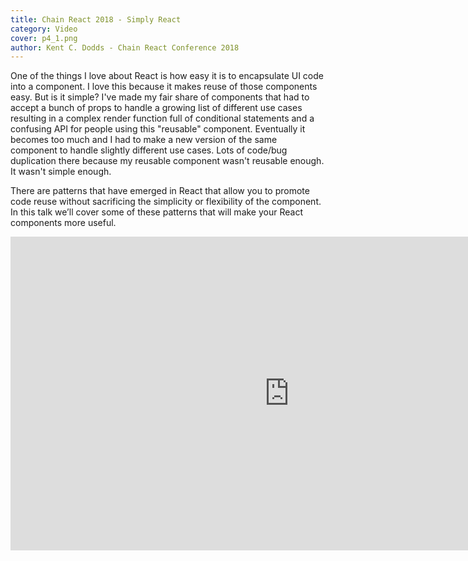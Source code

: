 ```yaml
---
title: Chain React 2018 - Simply React
category: Video
cover: p4_1.png
author: Kent C. Dodds - Chain React Conference 2018
---
```


One of the things I love about React is how easy it is to encapsulate UI code into a component. I love this because it makes reuse of those components easy. But is it simple? I've made my fair share of components that had to accept a bunch of props to handle a growing list of different use cases resulting in a complex render function full of conditional statements and a confusing API for people using this "reusable" component. Eventually it becomes too much and I had to make a new version of the same component to handle slightly different use cases. Lots of code/bug duplication there because my reusable component wasn't reusable enough. It wasn't simple enough.

There are patterns that have emerged in React that allow you to promote code reuse without sacrificing the simplicity or flexibility of the component. In this talk we’ll cover some of these patterns that will make your React components more useful.

<iframe width="892" height="502" src="https://www.youtube.com/embed/M9X2qGddHkU" frameborder="0" allow="autoplay; encrypted-media" allowfullscreen></iframe>
